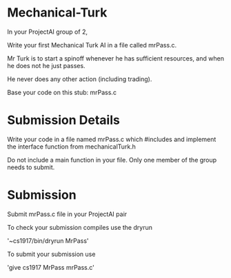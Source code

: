 # Mechanical-Turk

In your ProjectAI group of 2,

Write your first Mechanical Turk AI in a file called mrPass.c.  

Mr Turk is to start a spinoff whenever he has sufficient resources, and when he does not he just passes.

He never does any other action (including trading).

Base your code on this stub: mrPass.c

# Submission Details

Write your code in a file named mrPass.c which #includes and implement the interface function from mechanicalTurk.h

Do not include a main function in your file. Only one member of the group needs to submit.

# Submission

Submit mrPass.c file in your ProjectAI pair

To check your submission compiles use the dryrun

'~cs1917/bin/dryrun MrPass'

To submit your submission use

'give cs1917 MrPass mrPass.c'
